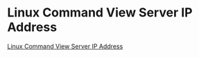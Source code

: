 # Linux Command View Server IP Address
[Linux Command View Server IP Address](https://aiwithcloud.com/2022/09/16/linux_command_view_server_ip_address/)